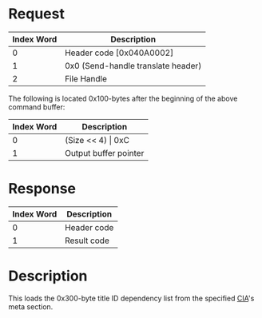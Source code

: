 # Request

| Index Word | Description                        |
|------------|------------------------------------|
| 0          | Header code \[0x040A0002\]         |
| 1          | 0x0 (Send-handle translate header) |
| 2          | File Handle                        |

The following is located 0x100-bytes after the beginning of the above
command buffer:

| Index Word | Description           |
|------------|-----------------------|
| 0          | (Size \<\< 4) \| 0xC  |
| 1          | Output buffer pointer |

# Response

| Index Word | Description |
|------------|-------------|
| 0          | Header code |
| 1          | Result code |

# Description

This loads the 0x300-byte title ID dependency list from the specified
[CIA](CIA "wikilink")'s meta section.